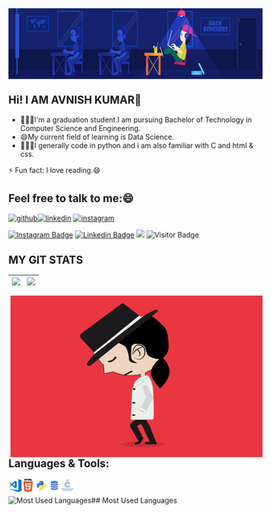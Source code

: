 
<img align="center" alt="poster" src="79731568097599.5b50bca477735.jpg" width="900" height="140" />

## Hi! I AM AVNISH KUMAR👋

- 👨🏻‍🎓I'm a graduation student.I am pursuing Bachelor of Technology in Computer Science and Engineering.  
- 😄My current field of learning is Data Science.  
- 👨🏻‍💻I generally code in python and i am also familiar with C and html & css.

 ⚡ Fun fact: I love reading.😄
 
 ## Feel free to talk to me:😄
 [<img src='https://cdn.jsdelivr.net/npm/simple-icons@3.0.1/icons/github.svg' alt='github' height='40'>](https://github.com/avnish-empire/)[<img src='https://cdn.jsdelivr.net/npm/simple-icons@3.0.1/icons/linkedin.svg' alt='linkedin' height='40'>](https://www.linkedin.com/in/https://www.linkedin.com/in/avnish-k-a60a79191/)  [<img src='https://cdn.jsdelivr.net/npm/simple-icons@3.0.1/icons/instagram.svg' alt='instagram' height='40'>](https://instagram.com/the_avnish_empire?utm_medium=copy_link)

 
[![Instagram Badge](https://img.shields.io/badge/-the_avnish_empire-blueviolet?style=plastic-square&logo=instagram&logoColor=white&link=https://instagram.com/avnish-empire/)](https://instagram.com/the_avnish_empire?utm_medium=copy_link)
[![Linkedin Badge](https://img.shields.io/badge/-AVNISH-blue?style=plastic-square&logo=Linkedin&logoColor=white&link=https://www.linkedin.com/in/avnish-k-a60a79191/)](https://linkedin.com/in/avnish-k-a60a79191/)
<a href="https://avnish-empire.github.io/myresume/"><img src="C:\Users\VINOD\Downloads\Maayavi  Professional Resume (4).svg"/></a>
![Visitor Badge](https://visitor-badge.laobi.icu/badge?page_id=avnish-empire)
 
 
## MY GIT STATS
<img src="https://github-readme-stats.vercel.app/api?username=avnish-empire&&show_icons=true&count_private=true&theme=radical"/>|<img src="https://github-readme-streak-stats.herokuapp.com/?user=avnish-empire&theme=radical"/>
|---|---|

<img align="right" alt="GIF" src="untitled-4.gif" width="500" height="320" />
 

## Languages & Tools:

<img align="left" alt="Visual Studio Code" width="26px" src="https://raw.githubusercontent.com/github/explore/80688e429a7d4ef2fca1e82350fe8e3517d3494d/topics/visual-studio-code/visual-studio-code.png" />
<img align="left" alt="HTML5" width="26px" src="https://raw.githubusercontent.com/github/explore/80688e429a7d4ef2fca1e82350fe8e3517d3494d/topics/html/html.png" />
<img align="left" alt="python" width="26px" src="https://raw.githubusercontent.com/github/explore/80688e429a7d4ef2fca1e82350fe8e3517d3494d/topics/python/python.png" />
<img align="left" alt="SQL" width="26px" src="https://raw.githubusercontent.com/github/explore/80688e429a7d4ef2fca1e82350fe8e3517d3494d/topics/sql/sql.png" />
<img align="left" alt="C" width="26px" src="https://raw.githubusercontent.com/github/explore/80688e429a7d4ef2fca1e82350fe8e3517d3494d/topics/c/c.png" />

<br>
<br>
 ## Most Used Languages
  <img align = "left" alt="Most Used Languages" src= "https://github-readme-stats.vercel.app/api/top-langs/?username=avnish-empire" />
</details>
